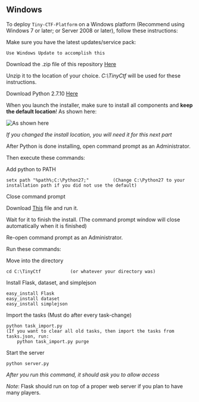 Windows
----------

To deploy `Tiny-CTF-Platform` on a Windows platform (Recommend using Windows 7 or later; or Server 2008 or later), follow these instructions:

Make sure you have the latest updates/service pack:

    Use Windows Update to accomplish this
    
Download the .zip file of this repository [Here](https://github.com/huner2/Tiny-CTF-Platform/archive/master.zip)

Unzip it to the location of your choice. *C:\TinyCtf* will be used for these instructions.

Download Python 2.7.10 [Here](https://www.python.org/ftp/python/2.7.10/python-2.7.10.msi)

When you launch the installer, make sure to install all components and **keep the default location**!  As shown here:

![As shown here](http://i.gyazo.com/aa521762680867fc8ee78ba4d5816ab7.png "As shown here")

*If you changed the install location, you will need it for this next part*

After Python is done installing, open command prompt as an Administrator.

Then execute these commands:

Add python to PATH

    setx path "%path%;C:\Python27;"         (Change C:\Python27 to your installation path if you did not use the default)
    
Close command prompt

Download [This](http://download1350.mediafire.com/gs5wknqo6xog/exbz1170imgbyh8/ez_setup.py) file and run it.

Wait for it to finish the install.  (The command prompt window will close automatically when it is finished)

Re-open command prompt as an Administrator.

Run these commands:

Move into the directory

    cd C:\TinyCtf           (or whatever your directory was)
    
Install Flask, dataset, and simplejson

    easy_install Flask
    easy_install dataset
    easy_install simplejson
    
Import the tasks (Must do after every task-change)

    python task_import.py
    (If you want to clear all old tasks, then import the tasks from tasks.json, run:
        python task_import.py purge

Start the server

    python server.py
    
*After you run this command, it should ask you to allow access*
    
*Note*: Flask should run on top of a proper web server if you plan to have many players.
